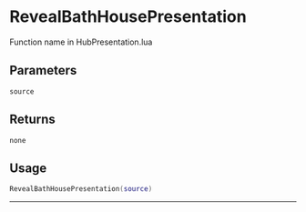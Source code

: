 # RevealBathHousePresentation
Function name in HubPresentation.lua
## Parameters
`source`
## Returns
`none`
## Usage
```lua
RevealBathHousePresentation(source)
```
---
